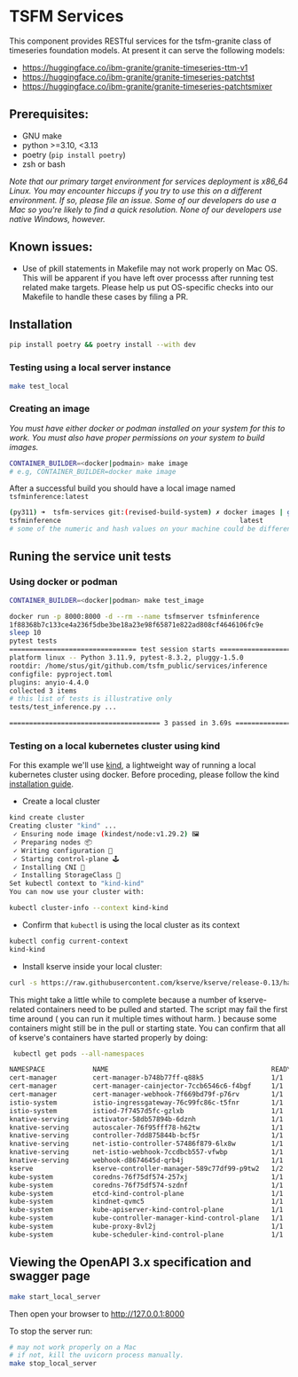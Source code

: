 # TSFM Services



This component provides RESTful services for the  tsfm-granite class of 
timeseries foundation models. At present it can serve the following models:

* https://huggingface.co/ibm-granite/granite-timeseries-ttm-v1
* https://huggingface.co/ibm-granite/granite-timeseries-patchtst
* https://huggingface.co/ibm-granite/granite-timeseries-patchtsmixer
  


## Prerequisites:

* GNU make
* python >=3.10, <3.13
* poetry (`pip install poetry`)
* zsh or bash

_Note that our primary target environment for services deployment is x86_64 Linux. 
You may encounter hiccups if you try to use this on a different environment. 
If so, please file an issue. Some of our developers do use a Mac so you're 
likely to find a quick resolution. None of our developers use native Windows, 
however._

## Known issues:

* Use of pkill statements in Makefile may not work properly on Mac OS. This will
 be apparent if you have left over processs after running test related make 
 targets. Please help us put OS-specific checks into our Makefile to handle 
 these cases by filing a PR.

## Installation

```sh
pip install poetry && poetry install --with dev
```

### Testing using a local server instance

```sh
make test_local
```

### Creating an image

_You must have either docker or podman installed on your system for this to
work. You must also have proper permissions on your system to build images._

```sh
CONTAINER_BUILDER=<docker|podmain> make image
# e.g, CONTAINER_BUILDER=docker make image
```

After a successful build you should have a local image named 
`tsfminference:latest`

```sh
(py311) ➜  tsfm-services git:(revised-build-system) ✗ docker images | grep tsfminference | head -n 1
tsfminference                                             latest               df592dcb0533   46 seconds ago      1.49GB
# some of the numeric and hash values on your machine could be different
```

## Runing the service unit tests

### Using docker or podman

```sh
CONTAINER_BUILDER=<docker|podman> make test_image

docker run -p 8000:8000 -d --rm --name tsfmserver tsfminference
1f88368b7c133ce4a236f5dbe3be18a23e98f65871e822ad808cf4646106fc9e
sleep 10
pytest tests
================================ test session starts ===========================
platform linux -- Python 3.11.9, pytest-8.3.2, pluggy-1.5.0
rootdir: /home/stus/git/github.com/tsfm_public/services/inference
configfile: pyproject.toml
plugins: anyio-4.4.0
collected 3 items                                                                                                                                                                           
# this list of tests is illustrative only
tests/test_inference.py ...                                                                                                                                                           [100%]

====================================== 3 passed in 3.69s =======================
```

### Testing on a local kubernetes cluster using kind

For this example we'll use [kind](https://kind.sigs.k8s.io/docs/user/quick-start/),
a lightweight way of running a local kubernetes cluster using docker. Before 
proceding, please follow the kind 
[installation guide](https://kind.sigs.k8s.io/docs/user/quick-start/).

* Create a local cluster

```bash
kind create cluster
Creating cluster "kind" ...
 ✓ Ensuring node image (kindest/node:v1.29.2) 🖼
 ✓ Preparing nodes 📦  
 ✓ Writing configuration 📜 
 ✓ Starting control-plane 🕹️ 
 ✓ Installing CNI 🔌 
 ✓ Installing StorageClass 💾 
Set kubectl context to "kind-kind"
You can now use your cluster with:

kubectl cluster-info --context kind-kind
```

* Confirm that `kubectl` is using the local cluster as its context

```bash
kubectl config current-context 
kind-kind
```

* Install kserve inside your local cluster:

```bash
curl -s https://raw.githubusercontent.com/kserve/kserve/release-0.13/hack/quick_install.sh | bash
```

This might take a little while to complete because a number of kserve-related containers 
need to be pulled and started. The script may fail the first time around (
   you can run it multiple times without harm.
) because some containers might still be in the pull or starting state. 
You can confirm that all of kserve's containers have started properly by doing:

```bash
 kubectl get pods --all-namespaces

NAMESPACE            NAME                                         READY   STATUS    RESTARTS   AGE
cert-manager         cert-manager-b748b77ff-q88k5                 1/1     Running   0          3m45s
cert-manager         cert-manager-cainjector-7ccb6546c6-f4bgf     1/1     Running   0          3m45s
cert-manager         cert-manager-webhook-7f669bd79f-p76rv        1/1     Running   0          3m45s
istio-system         istio-ingressgateway-76c99fc86c-t5fnr        1/1     Running   0          7m12s
istio-system         istiod-7f7457d5fc-gzlxb                      1/1     Running   0          7m54s
knative-serving      activator-58db57894b-6dznh                   1/1     Running   0          6m46s
knative-serving      autoscaler-76f95fff78-h62tw                  1/1     Running   0          6m45s
knative-serving      controller-7dd875844b-bcf5r                  1/1     Running   0          6m45s
knative-serving      net-istio-controller-57486f879-6lx8w         1/1     Running   0          6m44s
knative-serving      net-istio-webhook-7ccdbcb557-vfwbp           1/1     Running   0          6m44s
knative-serving      webhook-d8674645d-qrb4j                      1/1     Running   0          6m45s
kserve               kserve-controller-manager-589c77df99-p9tw2   1/2     Running   0          2m
kube-system          coredns-76f75df574-257xj                     1/1     Running   0          15m
kube-system          coredns-76f75df574-szdnf                     1/1     Running   0          15m
kube-system          etcd-kind-control-plane                      1/1     Running   0          16m
kube-system          kindnet-qvmc5                                1/1     Running   0          15m
kube-system          kube-apiserver-kind-control-plane            1/1     Running   0          16m
kube-system          kube-controller-manager-kind-control-plane   1/1     Running   0          16m
kube-system          kube-proxy-8vl2j                             1/1     Running   0          15m
kube-system          kube-scheduler-kind-control-plane            1/1     Running   0          16m
```


## Viewing the OpenAPI 3.x specification and swagger page

```sh
make start_local_server
```

Then open your browser to http://127.0.0.1:8000

To stop the server run:

```sh
# may not work properly on a Mac
# if not, kill the uvicorn process manually.
make stop_local_server
```
